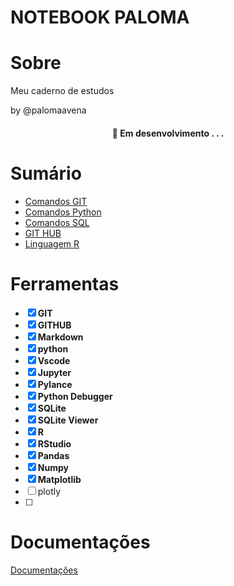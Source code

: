 # NOTEBOOK PALOMA 

# Sobre 

Meu caderno de estudos

by @palomaavena

<h4 align="center"> 
	🚧  Em desenvolvimento . . .
</h4>

# Sumário

* [Comandos GIT]()
* [Comandos Python](https://github.com/palomaavena/palomaavena/blob/main/notebook/comandos_python.md)
* [Comandos SQL]()
* [GIT HUB]()
* [Linguagem R]()
  
  
# Ferramentas

- [x] **GIT**
- [x] **GITHUB**
- [x] **Markdown**
- [x] **python**
- [x] **Vscode**
- [x] **Jupyter**
- [x] **Pylance**
- [x] **Python Debugger**
- [x] **SQLite**
- [x] **SQLite Viewer**
- [x] **R**
- [x] **RStudio**
- [x] **Pandas**
- [x] **Numpy**
- [x] **Matplotlib**
- [ ] plotly
- [ ]


# Documentações

[Documentações](https://github.com/palomaavena/palomaavena/blob/main/comandos/documenta%C3%A7%C3%B5es.md)

